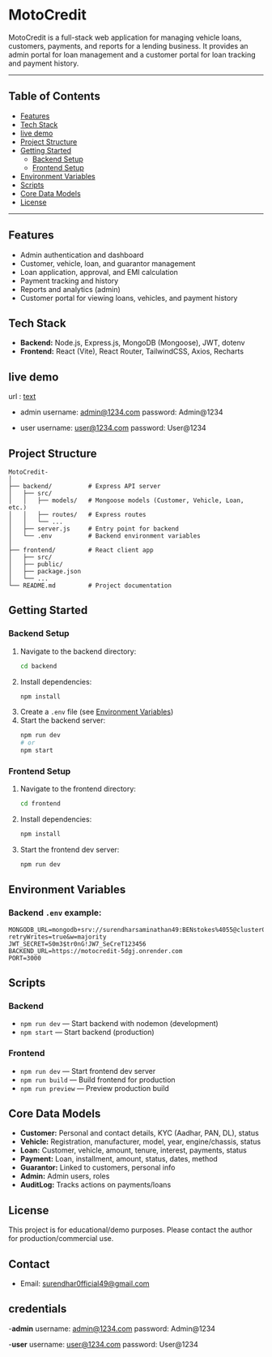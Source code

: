 # MotoCredit

MotoCredit is a full-stack web application for managing vehicle loans, customers, payments, and reports for a lending business. It provides an admin portal for loan management and a customer portal for loan tracking and payment history.

---

## Table of Contents
- [Features](#features)
- [Tech Stack](#tech-stack)
- [live demo](#live-demo)
- [Project Structure](#project-structure)
- [Getting Started](#getting-started)
  - [Backend Setup](#backend-setup)
  - [Frontend Setup](#frontend-setup)
- [Environment Variables](#environment-variables)
- [Scripts](#scripts)
- [Core Data Models](#core-data-models)
- [License](#license)

---

## Features
- Admin authentication and dashboard
- Customer, vehicle, loan, and guarantor management
- Loan application, approval, and EMI calculation
- Payment tracking and history
- Reports and analytics (admin)
- Customer portal for viewing loans, vehicles, and payment history

## Tech Stack
- **Backend:** Node.js, Express.js, MongoDB (Mongoose), JWT, dotenv
- **Frontend:** React (Vite), React Router, TailwindCSS, Axios, Recharts

## live demo
url : [text](https://moto-credit.netlify.app/)
- admin
   username: admin@1234.com
   password: Admin@1234

- user
   username: user@1234.com
   password: User@1234

## Project Structure
```
MotoCredit-
│
├── backend/          # Express API server
│   ├── src/
│   │   ├── models/   # Mongoose models (Customer, Vehicle, Loan, etc.)
│   │   ├── routes/   # Express routes
│   │   └── ...
│   ├── server.js     # Entry point for backend
│   └── .env          # Backend environment variables
│
├── frontend/         # React client app
│   ├── src/
│   ├── public/
│   ├── package.json
│   └── ...
└── README.md         # Project documentation
```

## Getting Started

### Backend Setup
1. Navigate to the backend directory:
   ```bash
   cd backend
   ```
2. Install dependencies:
   ```bash
   npm install
   ```
3. Create a `.env` file (see [Environment Variables](#environment-variables))
4. Start the backend server:
   ```bash
   npm run dev
   # or
   npm start
   ```

### Frontend Setup
1. Navigate to the frontend directory:
   ```bash
   cd frontend
   ```
2. Install dependencies:
   ```bash
   npm install
   ```
3. Start the frontend dev server:
   ```bash
   npm run dev
   ```

## Environment Variables
### Backend `.env` example:
```
MONGODB_URL=mongodb+srv://surendharsaminathan49:BENstokes%4055@cluster0.9t0h3ul.mongodb.net/motocredit?retryWrites=true&w=majority
JWT_SECRET=S0m3$tr0nG!JW7_SeCreT123456
BACKEND_URL=https://motocredit-5dgj.onrender.com
PORT=3000
```

## Scripts
### Backend
- `npm run dev` — Start backend with nodemon (development)
- `npm start` — Start backend (production)

### Frontend
- `npm run dev` — Start frontend dev server
- `npm run build` — Build frontend for production
- `npm run preview` — Preview production build

## Core Data Models
- **Customer:** Personal and contact details, KYC (Aadhar, PAN, DL), status
- **Vehicle:** Registration, manufacturer, model, year, engine/chassis, status
- **Loan:** Customer, vehicle, amount, tenure, interest, payments, status
- **Payment:** Loan, installment, amount, status, dates, method
- **Guarantor:** Linked to customers, personal info
- **Admin:** Admin users, roles
- **AuditLog:** Tracks actions on payments/loans

## License
This project is for educational/demo purposes. Please contact the author for production/commercial use.

## Contact
- Email: surendhar0fficial49@gmail.com

## credentials
-**admin**
   username: admin@1234.com
   password: Admin@1234

-**user**
   username: user@1234.com
   password: User@1234



   

